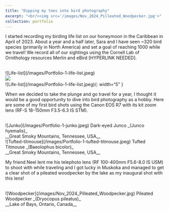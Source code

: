 ```yaml
---
title: "Dipping my toes into bird photography"
excerpt: "<br/><img src='/images/Nov_2024_Pilleated_Woodpecker.jpg'>"
collection: portfolio
---
```


I started recording my birding life list on our honeymoon in the Caribbean in April of 2023. About a year and a half later, Sara and I have seen ~320 bird species (primarily in North America) and set a goal of reaching 1000 while we travel! We record all of our sightings using the Cornell Lab of Ornithology resources Merlin and eBird [HYPERLINK NEEDED].

<br/>
![Life-list](/images/Portfolio-1-life-list.jpeg)
<br/>
<img src=“/images/Portfolio-1-life-list.jpeg” width=“200”>
<br/>
![Life-list](/images/Portfolio-1-life-list.jpeg){: width=“5” }

When we decided to take the plunge and go travel for a year, I thought it would be a good opportunity to dive into bird photography as a hobby. Here are some of my first bird shots using the Canon EOS R7 with its kit zoom lens (RF-S 18-150mm F3.5-6.3 IS STM).

<br/>
![Junko](/images/Portfolio-1-junko.jpeg)
Dark-eyed Junco _(Junco hyemalis)_ <br/> __Great Smoky Mountains, Tennessee, USA__

<br/>
![Tufted-titmouse](/images/Portfolio-1-tufted-titmouse.jpeg)
Tufted Titmouse _(Baeolophus bicolor)_ <br/> __Great Smoky Mountains, Tennessee, USA__

My friend Neel lent me his telephoto lens (RF 100-400mm F5.6-8.0 IS USM) to shoot with while traveling and I got lucky in Muskoka and managed to get a clear shot of a pileated woodpecker by the lake as my inaugural shot with this lens!

<br/>
![Woodpecker](/images/Nov_2024_Pilleated_Woodpecker.jpg)
Pileated Woodpecker _(Dryocopus pileatus)_ <br/> __Lake of Bays, Ontario, Canada__
